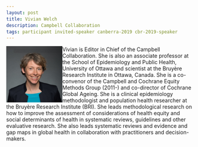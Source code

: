 ```yaml
---
layout: post
title: Vivian Welch
description: Campbell Collaboration
tags: participant invited-speaker canberra-2019 cbr-2019-speaker
---
```

<img align="left" width="150" height="150" src="/events/2019-04-canberra/people/Welch_Vivian.jpg" alt="Vivian Welch"/> Vivian is Editor in Chief of the Campbell Collaboration. She is also an associate professor at the School of Epidemiology and Public Health, University of Ottawa and scientist at the Bruyère Research Institute in Ottawa, Canada. She is a co-convenor of the Campbell and Cochrane Equity Methods Group (2011-) and co-director of Cochrane Global Ageing. She is a clinical epidemiology methodologist and population health researcher at the Bruyère Research Institute (BRI). She leads methodological research on how to improve the assessment of considerations of health equity and social determinants of health in systematic reviews, guidelines and other evaluative research.  She also leads systematic reviews and evidence and gap maps in global health in collaboration with practitioners and decision-makers.  

<a href="https://bruyere.uniweb.network/members/51/profile" title="Homepage" target="_blank" rel="noopener">
  <i class="fa fa-home fa-2x" style="color:#4FB3A9"></i>
</a>&nbsp;
<a href="https://twitter.com/vawelch" title="Twitter" target="_blank"
rel="noopener">
  <i class="fa fa-twitter fa-2x" style="color:#4FB3A9"></i>
</a>